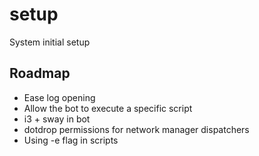 # setup
System initial setup

## Roadmap
- Ease log opening
- Allow the bot to execute a specific script
- i3 + sway in bot
- dotdrop permissions for network manager dispatchers
- Using -e flag in scripts
